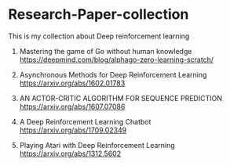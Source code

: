# Research-Paper-collection

This is my collection about Deep reinforcement learning

1. Mastering the game of Go without human knowledge
      https://deepmind.com/blog/alphago-zero-learning-scratch/


2. Asynchronous Methods for Deep Reinforcement Learning
      https://arxiv.org/abs/1602.01783
  

3. AN ACTOR-CRITIC ALGORITHM FOR SEQUENCE PREDICTION  https://arxiv.org/abs/1607.07086
      
4. A Deep Reinforcement Learning Chatbot
      https://arxiv.org/abs/1709.02349

5. Playing Atari with Deep Reinforcement Learning https://arxiv.org/abs/1312.5602
